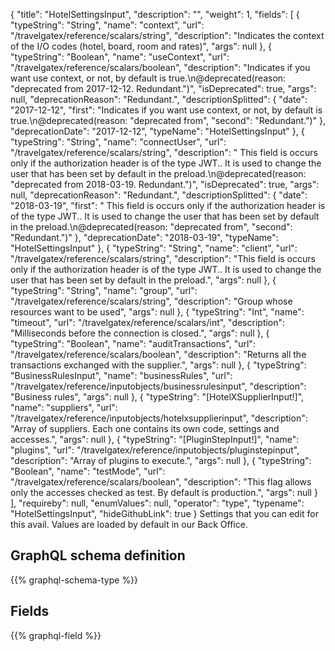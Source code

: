 {
  "title": "HotelSettingsInput",
  "description": "",
  "weight": 1,
  "fields": [
    {
      "typeString": "String",
      "name": "context",
      "url": "/travelgatex/reference/scalars/string",
      "description": "Indicates the context of the I/O codes (hotel, board, room and rates)",
      "args": null
    },
    {
      "typeString": "Boolean",
      "name": "useContext",
      "url": "/travelgatex/reference/scalars/boolean",
      "description": "Indicates if you want use context, or not, by default is true.\n@deprecated(reason: \"deprecated from 2017-12-12. Redundant.\")",
      "isDeprecated": true,
      "args": null,
      "deprecationReason": "Redundant.",
      "descriptionSplitted": {
        "date": "2017-12-12",
        "first": "Indicates if you want use context, or not, by default is true.\n@deprecated(reason: \"deprecated from",
        "second": "Redundant.\")"
      },
      "deprecationDate": "2017-12-12",
      "typeName": "HotelSettingsInput"
    },
    {
      "typeString": "String",
      "name": "connectUser",
      "url": "/travelgatex/reference/scalars/string",
      "description": " This field is occurs only if the authorization header is of the type JWT.. It is used to change the user that has been set by default in the preload.\n@deprecated(reason: \"deprecated from 2018-03-19. Redundant.\")",
      "isDeprecated": true,
      "args": null,
      "deprecationReason": "Redundant.",
      "descriptionSplitted": {
        "date": "2018-03-19",
        "first": " This field is occurs only if the authorization header is of the type JWT.. It is used to change the user that has been set by default in the preload.\n@deprecated(reason: \"deprecated from",
        "second": "Redundant.\")"
      },
      "deprecationDate": "2018-03-19",
      "typeName": "HotelSettingsInput"
    },
    {
      "typeString": "String",
      "name": "client",
      "url": "/travelgatex/reference/scalars/string",
      "description": "This field is occurs only if the authorization header is of the type JWT.. It is used to change the user that has been set by default in the preload.",
      "args": null
    },
    {
      "typeString": "String",
      "name": "group",
      "url": "/travelgatex/reference/scalars/string",
      "description": "Group whose resources want to be used",
      "args": null
    },
    {
      "typeString": "Int",
      "name": "timeout",
      "url": "/travelgatex/reference/scalars/int",
      "description": "Milliseconds before the connection is closed.",
      "args": null
    },
    {
      "typeString": "Boolean",
      "name": "auditTransactions",
      "url": "/travelgatex/reference/scalars/boolean",
      "description": "Returns all the transactions exchanged with the supplier.",
      "args": null
    },
    {
      "typeString": "BusinessRulesInput",
      "name": "businessRules",
      "url": "/travelgatex/reference/inputobjects/businessrulesinput",
      "description": "Business rules",
      "args": null
    },
    {
      "typeString": "[HotelXSupplierInput!]",
      "name": "suppliers",
      "url": "/travelgatex/reference/inputobjects/hotelxsupplierinput",
      "description": "Array of suppliers. Each one contains its own code, settings and accesses.",
      "args": null
    },
    {
      "typeString": "[PluginStepInput!]",
      "name": "plugins",
      "url": "/travelgatex/reference/inputobjects/pluginstepinput",
      "description": "Array of plugins to execute.",
      "args": null
    },
    {
      "typeString": "Boolean",
      "name": "testMode",
      "url": "/travelgatex/reference/scalars/boolean",
      "description": "This flag allows only the accesses checked as test. By default is production.",
      "args": null
    }
  ],
  "requireby": null,
  "enumValues": null,
  "operator": "type",
  "typename": "HotelSettingsInput",
  "hideGithubLink": true
}
Settings that you can edit for this avail. Values are loaded by default in our Back Office.
## GraphQL schema definition

{{% graphql-schema-type %}}

## Fields

{{% graphql-field %}}
